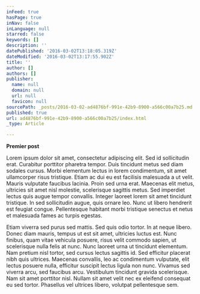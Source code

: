 ```yaml
---
inFeed: true
hasPage: true
inNav: false
inLanguage: null
starred: false
keywords: []
description: ''
datePublished: '2016-03-02T13:18:05.319Z'
dateModified: '2016-03-02T13:17:55.902Z'
title: ''
author: []
authors: []
publisher:
  name: null
  domain: null
  url: null
  favicon: null
sourcePath: _posts/2016-03-02-ad4876bf-991e-42b9-8900-a566c00a7b25.md
published: true
url: ad4876bf-991e-42b9-8900-a566c00a7b25/index.html
_type: Article

---
```

****Premier post****

Lorem ipsum dolor sit amet, consectetur adipiscing elit. Sed id sollicitudin erat. Curabitur porttitor pharetra tempor. Duis tincidunt metus sed diam sodales cursus. Morbi elementum lectus in lorem condimentum, sit amet ullamcorper risus tristique. Etiam ac dui eu est facilisis malesuada a ut velit. Mauris vulputate faucibus lacinia. Proin sed urna erat. Maecenas elit metus, ultricies sit amet nisl molestie, scelerisque sagittis metus. Sed imperdiet lectus quis augue tempor convallis. Integer laoreet lorem sit amet tincidunt tristique. In sed sollicitudin augue, quis ornare leo. Nunc ut libero hendrerit est feugiat congue. Pellentesque habitant morbi tristique senectus et netus et malesuada fames ac turpis egestas.

Etiam viverra sed purus sed mattis. Sed quis odio tortor. In at neque libero. Donec diam mauris, tempus ut est sit amet, ultricies luctus est. Nunc finibus, quam vitae vehicula posuere, risus velit commodo sapien, ut scelerisque nulla felis at nunc. Nunc laoreet urna ut tincidunt elementum. Nam pretium nisl tortor, sed cursus lectus sagittis id. Sed efficitur placerat nibh quis ultrices. Maecenas convallis, leo ac condimentum vulputate, elit lectus posuere nulla, efficitur suscipit lectus ligula non nunc. Vivamus sed viverra arcu, sed faucibus arcu. Vestibulum tincidunt gravida scelerisque. Nam sit amet porttitor nisl. Nullam sit amet velit nec ex eleifend consequat eu sed tortor. Phasellus vel ultrices libero, volutpat pellentesque sem.